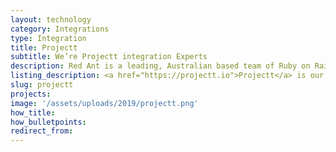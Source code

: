 ```yaml
---
layout: technology
category: Integrations
type: Integration
title: Projectt
subtitle: We’re Projectt integration Experts
description: Red Ant is a leading, Australian based team of Ruby on Rails Developers. We’ve worked with hundreds of companies and startups to integrate their apps with Projectt.
listing_description: <a href="https://projectt.io">Projectt</a> is our Program Management tool that allows us to better understand how our Agile projects are tracking. We built Projectt for our own purposes to combine data from Harvest time tracking, Forecast and Jira issue tracking tools and provide a prediction on how it will land. It’s then easy to make tweaks to our project management to make sure we meet the needs of the project during the sprint. We invite our clients to join us by giving them a view of the tasks and time being invested on their sprint. In 2019 we commercialised <a href="https://projectt.io">Projectt</a> to help all Program Managers gain clarity on the health of their projects.
slug: projectt
projects:
image: '/assets/uploads/2019/projectt.png'
how_title:
how_bulletpoints:
redirect_from:
---
```

